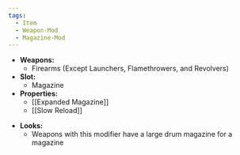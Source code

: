 ```yaml
---
tags:
  - Item
  - Weapon-Mod
  - Magazine-Mod
---
```

- **Weapons:**
	- Firearms (Except Launchers, Flamethrowers, and Revolvers)
- **Slot:**
	- Magazine
- **Properties:**
	- [[Expanded Magazine]]
	- [[Slow Reload]]
* **Looks:**
	* Weapons with this modifier have a large drum magazine for a magazine
